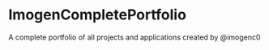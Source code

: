 # ImogenCompletePortfolio
A complete portfolio of all projects and applications created by @imogenc0
